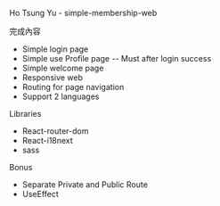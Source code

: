 Ho Tsung Yu - simple-membership-web

完成內容
- Simple login page
- Simple use Profile page -- Must after login success
- Simple welcome page
- Responsive web
- Routing for page navigation
- Support 2 languages


Libraries
- React-router-dom
- React-i18next
- sass


Bonus
- Separate Private and Public Route
- UseEffect
